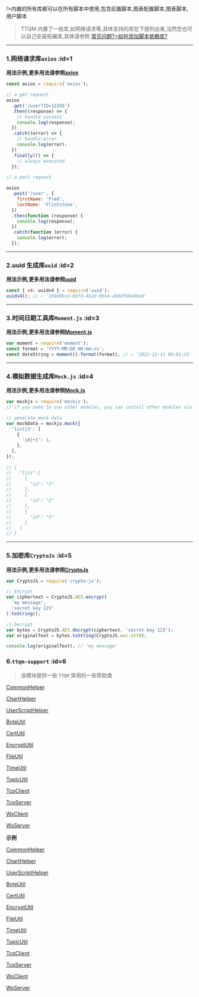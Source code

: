 !>内置的所有库都可以在所有脚本中使用,包含前置脚本,图表配置脚本,图表脚本,用户脚本

> TTQM 内置了一些库,如网络请求等,具体支持的库在下放列出来,当然您也可以自己安装拓展库,具体请参照 [常见问题?>如何添加脚本依赖库?](zh-cn/question/how-to-add-support-modules.md)

---

### 1.网络请求库`axios` :id=1

**用法示例,更多用法请参照[axios](https://www.npmjs.com/package/axios)**

```javascript
const axios = require('axios');

// a get request
axios
  .get('/user?ID=12345')
  .then((response) => {
    // handle success
    console.log(response);
  })
  .catch((error) => {
    // handle error
    console.log(error);
  })
  .finally(() => {
    // always executed
  });

// a post request

axios
  .post('/user', {
    firstName: 'Fred',
    lastName: 'Flintstone',
  })
  .then(function (response) {
    console.log(response);
  })
  .catch(function (error) {
    console.log(error);
  });
```

---

### 2.uuid 生成库`uuid` :id=2

**用法示例,更多用法请参照[uuid](https://www.npmjs.com/package/uuid)**

```javascript
const { v4: uuidv4 } = require('uuid');
uuidv4(); // ⇨ '1b9d6bcd-bbfd-4b2d-9b5d-ab8dfbbd4bed'
```

---

### 3.时间日期工具库`Moment.js` :id=3

**用法示例,更多用法请参照[Moment.js](https://momentjs.com/docs/)**

```javascript
var moment = require('moment');
const format = 'YYYY-MM-DD HH:mm:ss';
const dateString = moment().format(format); // ⇨ '2022-12-12 00:01:23'
```

---

### 4.模拟数据生成库`Mock.js` :id=4

**用法示例,更多用法请参照[Mock.js](https://github.com/nuysoft/Mock/wiki)**

```javascript
var mockjs = require('mockjs');
// if you need to use other modules, you can install other modules via npm, please read the doc: https://doc.ttqm.app/#/en/question/how-to-add-support-modules

// generate mock data
var mockData = mockjs.mock({
  'list|3': [
    {
      'id|+1': 1,
    },
  ],
});

// {
//   "list":[
//     {
//       "id": "1"
//     },
//     {
//       "id": "2"
//     },
//     {
//       "id": "3"
//     }
//   ]
// }
```

---

### 5.加密库`CryptoJs` :id=5

**用法示例,更多用法请参照[CryptoJs](https://cryptojs.gitbook.io/docs/)**

```javascript
var CryptoJS = require('crypto-js');

// Encrypt
var ciphertext = CryptoJS.AES.encrypt(
  'my message',
  'secret key 123'
).toString();

// Decrypt
var bytes = CryptoJS.AES.decrypt(ciphertext, 'secret key 123');
var originalText = bytes.toString(CryptoJS.enc.Utf8);

console.log(originalText); // 'my message'
```

### 6.`ttqm-support` :id=6

> 该模块提供一些 `TTQM` 常用的一些帮助类

<!-- tabs:start -->

<!-- tab:CommonHelper -->

[CommonHelper](../../common/ttqm-support/api/helper/common.md ':include')

<!-- tab:ChartHelper -->

[ChartHelper](../../common/ttqm-support/api/helper/chart.md ':include')

<!-- tab:UserScriptHelper -->

[UserScriptHelper](../../common/ttqm-support/api/helper/user-script.md ':include')

<!-- tab:ByteUtil -->

[ByteUtil](../../common/ttqm-support/api/util/byte-util.md ':include')

<!-- tab:CertUtil -->

[CertUtil](../../common/ttqm-support/api/util/cert-util.md ':include')

<!-- tab:EncryptUtil -->

[EncryptUtil](../../common/ttqm-support/api/util/encrypt-util.md ':include')

<!-- tab:FileUtil -->

[FileUtil](../../common/ttqm-support/api/util/file-util.md ':include')

<!-- tab:TimeUtil -->

[TimeUtil](../../common/ttqm-support/api/util/time-util.md ':include')

<!-- tab:TopicUtil -->

[TopicUtil](../../common/ttqm-support/api/util/topic-util.md ':include')

<!-- tab:TcpClient -->

[TcpClient](../../common/ttqm-support/api/net/tcp-client.md ':include')

<!-- tab:TcpServer -->

[TcpServer](../../common/ttqm-support/api/net/tcp-server.md ':include')

<!-- tab:WsClient -->

[WsClient](../../common/ttqm-support/api/net/ws-client.md ':include')

<!-- tab:WsServer -->

[WsServer](../../common/ttqm-support/api/net/ws-server.md ':include')

<!-- tabs:end -->

**示例**

<!-- tabs:start -->

<!-- tab:CommonHelper -->

[CommonHelper](../../common/ttqm-support/demo/helper/common.md ':include')

<!-- tab:ChartHelper -->

[ChartHelper](../../common/ttqm-support/demo/helper/chart.md ':include')

<!-- tab:UserScriptHelper -->

[UserScriptHelper](../../common/ttqm-support/demo/helper/user-script.md ':include')

<!-- tab:ByteUtil -->

[ByteUtil](../../common/ttqm-support/demo/util/byte-util.md ':include')

<!-- tab:CertUtil -->

[CertUtil](../../common/ttqm-support/demo/util/cert-util.md ':include')

<!-- tab:EncryptUtil -->

[EncryptUtil](../../common/ttqm-support/demo/util/encrypt-util.md ':include')

<!-- tab:FileUtil -->

[FileUtil](../../common/ttqm-support/demo/util/file-util.md ':include')

<!-- tab:TimeUtil -->

[TimeUtil](../../common/ttqm-support/demo/util/time-util.md ':include')

<!-- tab:TopicUtil -->

[TopicUtil](../../common/ttqm-support/demo/util/topic-util.md ':include')

<!-- tab:TcpClient -->

[TcpClient](../../common/ttqm-support/demo/net/tcp-client.md ':include')

<!-- tab:TcpServer -->

[TcpServer](../../common/ttqm-support/demo/net/tcp-server.md ':include')

<!-- tab:WsClient -->

[WsClient](../../common/ttqm-support/demo/net/ws-client.md ':include')

<!-- tab:WsServer -->

[WsServer](../../common/ttqm-support/demo/net/ws-server.md ':include')

<!-- tabs:end -->

